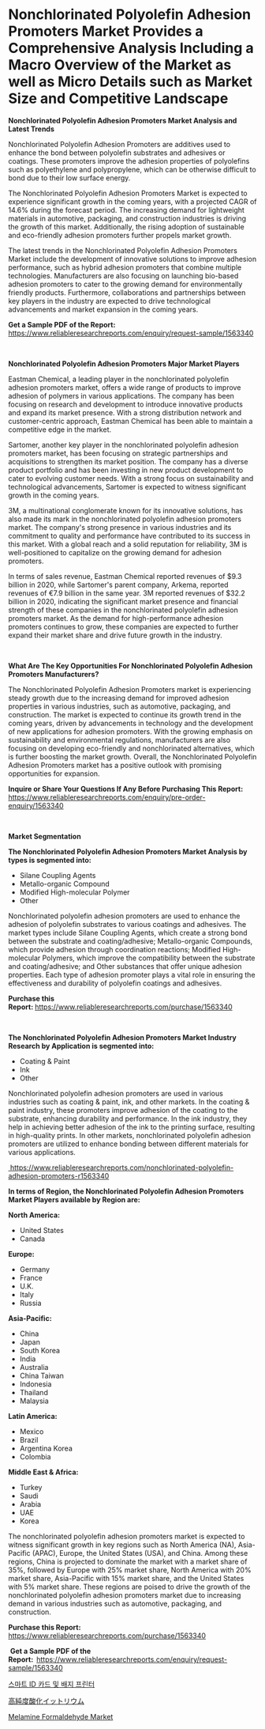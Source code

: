 <p><h1>Nonchlorinated Polyolefin Adhesion Promoters Market Provides a Comprehensive Analysis Including a Macro Overview of the Market as well as Micro Details such as Market Size and Competitive Landscape</h1></p><p><strong>Nonchlorinated Polyolefin Adhesion Promoters Market Analysis and Latest Trends</strong></p>
<p><p>Nonchlorinated Polyolefin Adhesion Promoters are additives used to enhance the bond between polyolefin substrates and adhesives or coatings. These promoters improve the adhesion properties of polyolefins such as polyethylene and polypropylene, which can be otherwise difficult to bond due to their low surface energy.</p><p>The Nonchlorinated Polyolefin Adhesion Promoters Market is expected to experience significant growth in the coming years, with a projected CAGR of 14.6% during the forecast period. The increasing demand for lightweight materials in automotive, packaging, and construction industries is driving the growth of this market. Additionally, the rising adoption of sustainable and eco-friendly adhesion promoters further propels market growth.</p><p>The latest trends in the Nonchlorinated Polyolefin Adhesion Promoters Market include the development of innovative solutions to improve adhesion performance, such as hybrid adhesion promoters that combine multiple technologies. Manufacturers are also focusing on launching bio-based adhesion promoters to cater to the growing demand for environmentally friendly products. Furthermore, collaborations and partnerships between key players in the industry are expected to drive technological advancements and market expansion in the coming years.</p></p>
<p><strong>Get a Sample PDF of the Report:&nbsp;</strong> <a href="https://www.reliableresearchreports.com/enquiry/request-sample/1563340">https://www.reliableresearchreports.com/enquiry/request-sample/1563340</a></p>
<p>&nbsp;</p>
<p><strong>Nonchlorinated Polyolefin Adhesion Promoters Major Market Players</strong></p>
<p><p>Eastman Chemical, a leading player in the nonchlorinated polyolefin adhesion promoters market, offers a wide range of products to improve adhesion of polymers in various applications. The company has been focusing on research and development to introduce innovative products and expand its market presence. With a strong distribution network and customer-centric approach, Eastman Chemical has been able to maintain a competitive edge in the market.</p><p>Sartomer, another key player in the nonchlorinated polyolefin adhesion promoters market, has been focusing on strategic partnerships and acquisitions to strengthen its market position. The company has a diverse product portfolio and has been investing in new product development to cater to evolving customer needs. With a strong focus on sustainability and technological advancements, Sartomer is expected to witness significant growth in the coming years.</p><p>3M, a multinational conglomerate known for its innovative solutions, has also made its mark in the nonchlorinated polyolefin adhesion promoters market. The company's strong presence in various industries and its commitment to quality and performance have contributed to its success in this market. With a global reach and a solid reputation for reliability, 3M is well-positioned to capitalize on the growing demand for adhesion promoters.</p><p>In terms of sales revenue, Eastman Chemical reported revenues of $9.3 billion in 2020, while Sartomer's parent company, Arkema, reported revenues of €7.9 billion in the same year. 3M reported revenues of $32.2 billion in 2020, indicating the significant market presence and financial strength of these companies in the nonchlorinated polyolefin adhesion promoters market. As the demand for high-performance adhesion promoters continues to grow, these companies are expected to further expand their market share and drive future growth in the industry.</p></p>
<p>&nbsp;</p>
<p><strong>What Are The Key Opportunities For Nonchlorinated Polyolefin Adhesion Promoters Manufacturers?</strong></p>
<p><p>The Nonchlorinated Polyolefin Adhesion Promoters market is experiencing steady growth due to the increasing demand for improved adhesion properties in various industries, such as automotive, packaging, and construction. The market is expected to continue its growth trend in the coming years, driven by advancements in technology and the development of new applications for adhesion promoters. With the growing emphasis on sustainability and environmental regulations, manufacturers are also focusing on developing eco-friendly and nonchlorinated alternatives, which is further boosting the market growth. Overall, the Nonchlorinated Polyolefin Adhesion Promoters market has a positive outlook with promising opportunities for expansion.</p></p>
<p><strong>Inquire or Share Your Questions If Any Before Purchasing This Report:</strong> <a href="https://www.reliableresearchreports.com/enquiry/pre-order-enquiry/1563340">https://www.reliableresearchreports.com/enquiry/pre-order-enquiry/1563340</a></p>
<p>&nbsp;</p>
<p><strong>Market Segmentation</strong></p>
<p><strong>The Nonchlorinated Polyolefin Adhesion Promoters Market Analysis by types is segmented into:</strong></p>
<p><ul><li>Silane Coupling Agents</li><li>Metallo-organic Compound</li><li>Modified High-molecular Polymer</li><li>Other</li></ul></p>
<p><p>Nonchlorinated polyolefin adhesion promoters are used to enhance the adhesion of polyolefin substrates to various coatings and adhesives. The market types include Silane Coupling Agents, which create a strong bond between the substrate and coating/adhesive; Metallo-organic Compounds, which provide adhesion through coordination reactions; Modified High-molecular Polymers, which improve the compatibility between the substrate and coating/adhesive; and Other substances that offer unique adhesion properties. Each type of adhesion promoter plays a vital role in ensuring the effectiveness and durability of polyolefin coatings and adhesives.</p></p>
<p><strong>Purchase this Report:&nbsp;</strong><a href="https://www.reliableresearchreports.com/purchase/1563340">https://www.reliableresearchreports.com/purchase/1563340</a></p>
<p>&nbsp;</p>
<p><strong>The Nonchlorinated Polyolefin Adhesion Promoters Market Industry Research by Application is segmented into:</strong></p>
<p><ul><li>Coating & Paint</li><li>Ink</li><li>Other</li></ul></p>
<p><p>Nonchlorinated polyolefin adhesion promoters are used in various industries such as coating & paint, ink, and other markets. In the coating & paint industry, these promoters improve adhesion of the coating to the substrate, enhancing durability and performance. In the ink industry, they help in achieving better adhesion of the ink to the printing surface, resulting in high-quality prints. In other markets, nonchlorinated polyolefin adhesion promoters are utilized to enhance bonding between different materials for various applications.</p></p>
<p><a href="https://www.reliableresearchreports.com/nonchlorinated-polyolefin-adhesion-promoters-r1563340">&nbsp;https://www.reliableresearchreports.com/nonchlorinated-polyolefin-adhesion-promoters-r1563340</a></p>
<p><strong>In terms of Region, the Nonchlorinated Polyolefin Adhesion Promoters Market Players available by Region are:</strong></p>
<p>
    <p> <strong> North America: </strong>
        <ul>
            <li>United States</li>
            <li>Canada</li>
        </ul>
        </p> 
    <p> <strong> Europe: </strong>
        <ul>
            <li>Germany</li>
            <li>France</li>
            <li>U.K.</li>
            <li>Italy</li>
            <li>Russia</li>
        </ul>
        </p> 
    <p> <strong> Asia-Pacific: </strong>
        <ul>
            <li>China</li>
            <li>Japan</li>
            <li>South Korea</li>
            <li>India</li>
            <li>Australia</li>
            <li>China Taiwan</li>
            <li>Indonesia</li>
            <li>Thailand</li>
            <li>Malaysia</li>
        </ul>
        </p> 
    <p> <strong> Latin America: </strong>
        <ul>
            <li>Mexico</li>
            <li>Brazil</li>
            <li>Argentina Korea</li>
            <li>Colombia</li>
        </ul>
        </p> 
    <p> <strong> Middle East & Africa: </strong>
        <ul>
            <li>Turkey</li>
            <li>Saudi</li>
            <li>Arabia</li>
            <li>UAE</li>
            <li>Korea</li>
        </ul>
    </p>
    </p>
<p><p>The nonchlorinated polyolefin adhesion promoters market is expected to witness significant growth in key regions such as North America (NA), Asia-Pacific (APAC), Europe, the United States (USA), and China. Among these regions, China is projected to dominate the market with a market share of 35%, followed by Europe with 25% market share, North America with 20% market share, Asia-Pacific with 15% market share, and the United States with 5% market share. These regions are poised to drive the growth of the nonchlorinated polyolefin adhesion promoters market due to increasing demand in various industries such as automotive, packaging, and construction.</p></p>
<p><strong>Purchase this Report: </strong><a href="https://www.reliableresearchreports.com/purchase/1563340">https://www.reliableresearchreports.com/purchase/1563340</a></p>
<p>&nbsp;<strong>Get a Sample PDF of the Report:&nbsp;&nbsp;</strong><a href="https://www.reliableresearchreports.com/enquiry/request-sample/1563340">https://www.reliableresearchreports.com/enquiry/request-sample/1563340</a></p>
<p><strong></strong></p>
<p><p><a href="https://github.com/OliverBarry1954/Market-Research-Report-List-1/blob/main/7821179141557.md">스마트 ID 카드 및 배지 프린터</a></p><p><a href="https://github.com/AbigaleHuel/Market-Research-Report-List-1/blob/main/8984087136039.md">高純度酸化イットリウム</a></p><p><a href="https://github.com/CliffMedina6/Market-Research-Report-List-5/blob/main/melamine-formaldehyde-market.md">Melamine Formaldehyde Market</a></p></p>